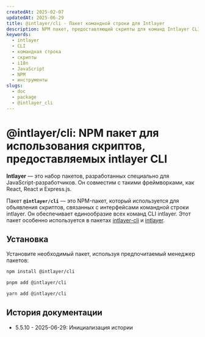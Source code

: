 ```yaml
---
createdAt: 2025-02-07
updatedAt: 2025-06-29
title: @intlayer/cli - Пакет командной строки для Intlayer
description: NPM пакет, предоставляющий скрипты для команд Intlayer CLI, обеспечивающий единообразие всех интерфейсов командной строки для управления интернационализацией.
keywords:
  - intlayer
  - CLI
  - командная строка
  - скрипты
  - i18n
  - JavaScript
  - NPM
  - инструменты
slugs:
  - doc
  - package
  - @intlayer_cli
---
```


# @intlayer/cli: NPM пакет для использования скриптов, предоставляемых intlayer CLI

**Intlayer** — это набор пакетов, разработанных специально для JavaScript-разработчиков. Он совместим с такими фреймворками, как React, React и Express.js.

Пакет **`@intlayer/cli`** — это NPM-пакет, который используется для объявления скриптов, связанных с интерфейсами командной строки intlayer. Он обеспечивает единообразие всех команд CLI intlayer. Этот пакет особенно используется в пакетах [intlayer-cli](https://github.com/aymericzip/intlayer/tree/main/docs/docs/ru/packages/intlayer-cli/index.md) и [intlayer](https://github.com/aymericzip/intlayer/tree/main/docs/docs/ru/packages/intlayer/index.md).

## Установка

Установите необходимый пакет, используя предпочитаемый менеджер пакетов:

```bash packageManager="npm"
npm install @intlayer/cli
```

```bash packageManager="pnpm"
pnpm add @intlayer/cli
```

```bash packageManager="yarn"
yarn add @intlayer/cli
```

## История документации

- 5.5.10 - 2025-06-29: Инициализация истории
